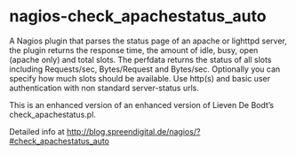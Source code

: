# nagios-check_apachestatus_auto

A Nagios plugin that parses the status page of an apache or lighttpd server, the plugin returns the response time, the amount of idle, busy, open (apache only) and total slots. 
The perfdata returns the status of all slots including Requests/sec, Bytes/Request and Bytes/sec. Optionally you can specify how much slots should be available. Use http(s) and basic user authentication with non standard server-status urls. 

This is an enhanced version of an enhanced version of Lieven De Bodt’s check_apachestatus.pl.

Detailed info at http://blog.spreendigital.de/nagios/?#check_apachestatus_auto
